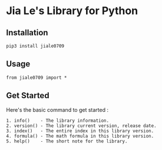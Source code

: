# Jia Le's Library for Python

## Installation

```
pip3 install jiale0709
```

## Usage

```
from jiale0709 import *
```

## Get Started
Here's the basic command to get started :
```
1. info()    - The library information.
2. version() - The library current version, release date.
3. index()   - The entire index in this library version.
4. formula() - The math formula in this library version.
5. help()    - The short note for the library.
```